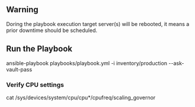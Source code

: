 ## Warning
Doring the playbook execution target server(s) will be rebooted, it means a prior downtime should be scheduled.  

## Run the Playbook
ansible-playbook playbooks/playbook.yml -i inventory/production --ask-vault-pass

### Verify CPU settings

cat /sys/devices/system/cpu/cpu*/cpufreq/scaling_governor
